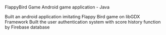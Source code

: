 FlappyBird Game
Android game application - Java

Built an android application imitating Flappy Bird game on libGDX Framework
Built the user authentication system with score history function by Firebase database

